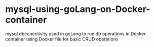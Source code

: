 # mysql-using-goLang-on-Docker-container
mysql dbconectivity used in goLang to run db operations in Docker container using Docker file for basic CRUD operations
